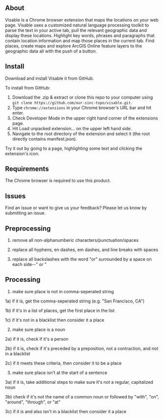 ## About
Visable is a Chrome browser extension that maps the locations on your web page. Visable uses a customized natural language processing toolkit to parse the text in your active tab, pull the relevant geographic data and display these locations. Highlight key words, phrases and paragraphs that contain location information and map those places in the current tab. Find places, create maps and explore ArcGIS Online feature layers to the geographic data all with the push of a button.

## Install
Download and install Visable it from GitHub.

To install from GitHub:
1. Download the .zip & extract or clone this repo to your computer using `git clone https://github.com/our-sinc-topo/visable.git`.
2. Type `chrome://extensions` in your Chrome browser's URL bar and hit enter.
3. Check Developer Mode in the upper right hand corner of the extensions page.
4. Hit Load unpacked extension... on the upper left hand side.
5. Navigate to the root directory of the extension and select it (the root directly contains manifest.json).

Try it out by going to a page, highlighting some text and clicking the extension's icon.

## Requirements
The Chrome browser is required to use this product.

## Issues
Find an issue or want to give us your feedback? Please let us know by submitting an issue. 

## Preprocessing
1) remove all non-alphanumberic characters/punctuation/spaces

2) replace all hyphens, en dashes, em dashes, and line breaks with spaces

3) replace all backslashes with the word "or" surrounded by a space on each side--" or "

## Processing
1) make sure place is not in comma-seperated string

1a) if it is, get the comma-seperated string (e.g. "San Francisco, CA")

1b) if it's in a list of places, get the first place in the list

1c) if it's not in a blacklist then consider it a place

2) make sure place is a noun

2a) if it is, check if it's a person

2b) if it is, check if it's preceded by a preposition, not a contraction, and not in a blacklist

2c) if it meets these criteria, then consider it to be a place

3) make sure place isn't at the start of a sentence

3a) if it is, take additional steps to make sure it's not a regular, capitalized noun

3b) check if it's not the name of a common noun or followed by "with", "on", "around", "through", or "at"

3c) if it is and also isn't in a blacklist then consider it a place
